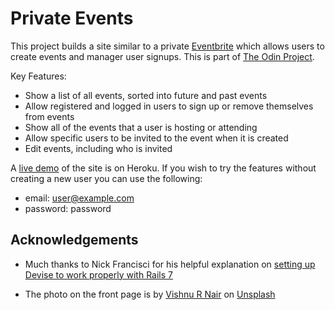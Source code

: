 # Private Events

This project builds a site similar to a private [Eventbrite](https://www.eventbrite.com/) which allows users to create events and manager user signups. This is part of [The Odin Project](https://www.theodinproject.com/lessons/ruby-on-rails-private-events).

Key Features:
- Show a list of all events, sorted into future and past events
- Allow registered and logged in users to sign up or remove themselves from events
- Show all of the events that a user is hosting or attending
- Allow specific users to be invited to the event when it is created
- Edit events, including who is invited

A [live demo](https://ancient-lowlands-33809.herokuapp.com/) of the site is on Heroku. If you wish to try the features without creating a new user you can use the following:
- email: user@example.com
- password: password


## Acknowledgements
- Much thanks to Nick Francisci for his helpful explanation on [setting up Devise to work properly with Rails 7](https://betterprogramming.pub/devise-auth-setup-in-rails-7-44240aaed4be)

- The photo on the front page is by [Vishnu R Nair](https://unsplash.com/@vishnurnair?utm_source=unsplash&utm_medium=referral&utm_content=creditCopyText) on [Unsplash](https://unsplash.com/?utm_source=unsplash&utm_medium=referral&utm_content=creditCopyText)

